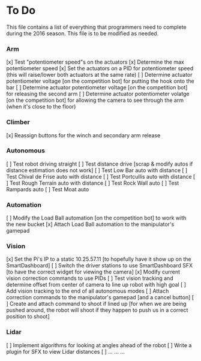  # To Do
This file contains a list of everything that programmers need to complete during the 2016 season. This file is to be modified as needed.

### Arm
[x] Test "potentiometer speed"s on the actuators
[x] Determine the max potentiometer speed
[x] Set the actuators on a PID for potentiometer speed (this will raise/lower both actuators at the same rate)
[ ] Determine actuator potentiometer voltage [on the competition bot] for putting the hook onto the bar
[ ] Determine actuator potentiometer voltage [on the competition bot] for releasing the second arm
[ ] Determine actuator potentiometer volatge [on the competition bot] for allowing the camera to see through the arm (when it's close to the floor)

### Climber
[x] Reassign buttons for the winch and secondary arm release

### Autonomous
[ ] Test robot driving straight
[ ] Test distance drive [scrap & modify autos if distance estimation does not work]
[ ] Test Low Bar auto with distance
[ ] Test Chival de Frise auto with distance
[ ] Test Portcullis auto with distance
[ ] Test Rough Terrain auto with distance
[ ] Test Rock Wall auto
[ ] Test Rampards auto
[ ] Test Moat auto

### Automation
[ ] Modify the Load Ball automation [on the competition bot] to work with the new bucket
[x] Attach Load Ball automation to the manipulator's gamepad

### Vision
[x] Set the Pi's IP to a static 10.25.57.11 [to hopefully have it show up on the SmartDashboard]
[ ] Switch the driver stations to use SmartDashboard SFX [to have the correct widget for viewing the camera]
[x] Modify current vision correction commands to use PIDs
[ ] Test vision tracking and determine offset from center of camera to line up robot with high goal
[ ] Add vision tracking to the end of all autonomous modes
[ ] Attach correction commands to the manipulator's gamepad [and a cancel button]
[ ] Create and attach command to shoot if lined up [for when we are being pushed around, the robot will shoot if they happen to push us in a correct position to shoot]

### Lidar
[ ] Implement algorithms for looking at angles ahead of the robot
[ ] Write a plugin for SFX to view Lidar distances
[ ] ... ... ...
